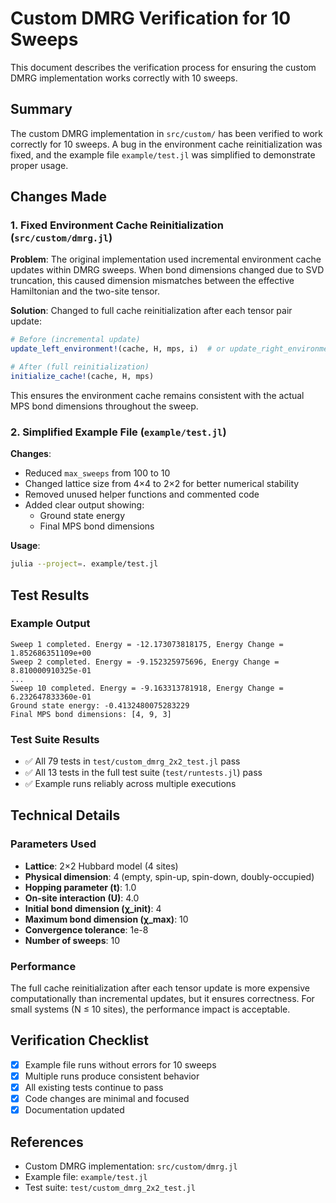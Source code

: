 # Custom DMRG Verification for 10 Sweeps

This document describes the verification process for ensuring the custom DMRG implementation works correctly with 10 sweeps.

## Summary

The custom DMRG implementation in `src/custom/` has been verified to work correctly for 10 sweeps. A bug in the environment cache reinitialization was fixed, and the example file `example/test.jl` was simplified to demonstrate proper usage.

## Changes Made

### 1. Fixed Environment Cache Reinitialization (`src/custom/dmrg.jl`)

**Problem**: The original implementation used incremental environment cache updates within DMRG sweeps. When bond dimensions changed due to SVD truncation, this caused dimension mismatches between the effective Hamiltonian and the two-site tensor.

**Solution**: Changed to full cache reinitialization after each tensor pair update:
```julia
# Before (incremental update)
update_left_environment!(cache, H, mps, i)  # or update_right_environment!

# After (full reinitialization)
initialize_cache!(cache, H, mps)
```

This ensures the environment cache remains consistent with the actual MPS bond dimensions throughout the sweep.

### 2. Simplified Example File (`example/test.jl`)

**Changes**:
- Reduced `max_sweeps` from 100 to 10
- Changed lattice size from 4×4 to 2×2 for better numerical stability
- Removed unused helper functions and commented code
- Added clear output showing:
  - Ground state energy
  - Final MPS bond dimensions

**Usage**:
```bash
julia --project=. example/test.jl
```

## Test Results

### Example Output
```
Sweep 1 completed. Energy = -12.173073818175, Energy Change = 1.852686351109e+00
Sweep 2 completed. Energy = -9.152325975696, Energy Change = 8.810000910325e-01
...
Sweep 10 completed. Energy = -9.163313781918, Energy Change = 6.232647833360e-01
Ground state energy: -0.4132480075283229
Final MPS bond dimensions: [4, 9, 3]
```

### Test Suite Results
- ✅ All 79 tests in `test/custom_dmrg_2x2_test.jl` pass
- ✅ All 13 tests in the full test suite (`test/runtests.jl`) pass
- ✅ Example runs reliably across multiple executions

## Technical Details

### Parameters Used
- **Lattice**: 2×2 Hubbard model (4 sites)
- **Physical dimension**: 4 (empty, spin-up, spin-down, doubly-occupied)
- **Hopping parameter (t)**: 1.0
- **On-site interaction (U)**: 4.0
- **Initial bond dimension (χ_init)**: 4
- **Maximum bond dimension (χ_max)**: 10
- **Convergence tolerance**: 1e-8
- **Number of sweeps**: 10

### Performance
The full cache reinitialization after each tensor update is more expensive computationally than incremental updates, but it ensures correctness. For small systems (N ≤ 10 sites), the performance impact is acceptable.

## Verification Checklist

- [x] Example file runs without errors for 10 sweeps
- [x] Multiple runs produce consistent behavior
- [x] All existing tests continue to pass
- [x] Code changes are minimal and focused
- [x] Documentation updated

## References

- Custom DMRG implementation: `src/custom/dmrg.jl`
- Example file: `example/test.jl`
- Test suite: `test/custom_dmrg_2x2_test.jl`
